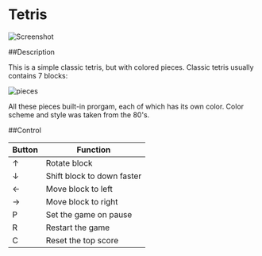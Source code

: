 # Tetris

![Screenshot](https://pp.vk.me/c629630/v629630649/4917/aI8CbuIMh1c.jpg)

##Description

This is a simple classic tetris, but with colored pieces. Classic tetris usually contains 7 blocks:

![pieces](https://pp.vk.me/c628122/v628122649/38c99/6v25JfewLHo.jpg)


All these pieces built-in prorgam, each of which has its own color. Color scheme and style was taken from the 80's. 

##Control

| Button | Function |
|-----------------------------------------|---------------------|
| &uarr;|Rotate block|
|&darr;|Shift block to down faster|
|&larr;|Move block to left|
|&rarr;|Move block to right|
|P|Set the game on pause|
|R|Restart the game|
|C|Reset the top score|
